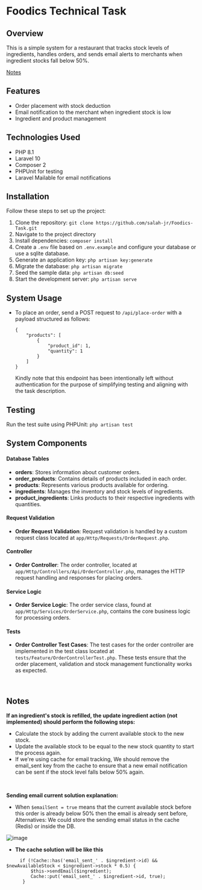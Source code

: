 # Foodics Technical Task

## Overview

This is a simple system for a restaurant that tracks stock levels of ingredients, handles orders, and sends email alerts to merchants when ingredient stocks fall below 50%.

[Notes](#notes)

## Features

- Order placement with stock deduction
- Email notification to the merchant when ingredient stock is low
- Ingredient and product management

## Technologies Used

- PHP 8.1
- Laravel 10
- Composer 2
- PHPUnit for testing
- Laravel Mailable for email notifications

## Installation

Follow these steps to set up the project:

1. Clone the repository: `git clone https://github.com/salah-jr/Foodics-Task.git`
2. Navigate to the project directory
3. Install dependencies: `composer install`
4. Create a `.env` file based on `.env.example` and configure your database or use a sqlite database.
5. Generate an application key: `php artisan key:generate`
6. Migrate the database: `php artisan migrate`
7. Seed the sample data: `php artisan db:seed`
8. Start the development server: `php artisan serve`

## System Usage

- To place an order, send a POST request to `/api/place-order` with a payload structured as follows:
  
    ```
   {
        "products": [
            {
                "product_id": 1,
                "quantity": 1
            }
        ]
    }
   ```
  Kindly note that this endpoint has been intentionally left without authentication for the purpose of simplifying testing and aligning with the task description.

## Testing

Run the test suite using PHPUnit: `php artisan test`

## System Components

#### Database Tables
- **orders**: Stores information about customer orders.
- **order_products**: Contains details of products included in each order.
- **products**: Represents various products available for ordering.
- **ingredients**: Manages the inventory and stock levels of ingredients.
- **product_ingredients**: Links products to their respective ingredients with quantities.

#### Request Validation
- **Order Request Validation**: Request validation is handled by a custom request class located at `app/Http/Requests/OrderRequest.php`.

#### Controller
- **Order Controller**: The order controller, located at `app/Http/Controllers/Api/OrderController.php`, manages the HTTP request handling and responses for placing orders.

#### Service Logic
- **Order Service Logic**: The order service class, found at `app/Http/Services/OrderService.php`, contains the core business logic for processing orders.

#### Tests
- **Order Controller Test Cases**: The test cases for the order controller are implemented in the test class located at `tests/Feature/OrderControllerTest.php`. These tests ensure that the order placement, validation and stock management functionality works as expected.

<br>

## Notes
**If an ingredient's stock is refilled, the update ingredient action (not implemented) should perform the following steps:**
  - Calculate the stock by adding the current available stock to the new stock.
  - Update the available stock to be equal to the new stock quantity to start the process again.
  - If we're using cache for email tracking, We should remove the email_sent key from the cache to ensure that a new email notification can be sent if the stock level falls below 50% again.

<br>

**Sending email current solution explanation:**
  - When `$emailSent = true` means that the current available stock before this order is already below 50% then the email is already sent before,
   Alternatives: We could store the sending email status in the cache (Redis) or inside the DB.

 ![image](https://github.com/salah-jr/Foodics-Task/assets/26637798/b1a2e425-8616-4745-9017-27106cd27153)


- **The cache solution will be like this** 
```
     if (!Cache::has('email_sent_' . $ingredient->id) && $newAvailableStock < $ingredient->stock * 0.5) {
         $this->sendEmail($ingredient);
         Cache::put('email_sent_' . $ingredient->id, true);
      }
   ```
